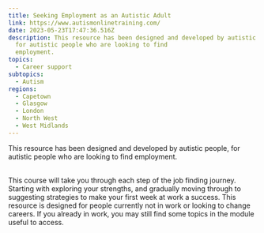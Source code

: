 ```yaml
---
title: Seeking Employment as an Autistic Adult
link: https://www.autismonlinetraining.com/
date: 2023-05-23T17:47:36.516Z
description: This resource has been designed and developed by autistic people,
  for autistic people who are looking to find
  employment.
topics:
  - Career support
subtopics:
  - Autism
regions:
  - Capetown
  - Glasgow
  - London
  - North West
  - West Midlands
---
```


This resource has been designed and developed by autistic people, for autistic people who are looking to find employment.

\
This course will take you through each step of the job finding journey. Starting with exploring your strengths, and gradually moving through to suggesting strategies to make your first week at work a success. This resource is designed for people currently not in work or looking to change careers. If you already in work, you may still find some topics in the module useful to access.
